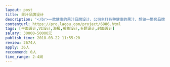 ```yaml
---                
layout: post       
title: 果汁品牌设计           
description: '</br>一款健康的果汁品牌设计，公司主打各种健康的果汁、想做一整套品牌设计、包括VI设计、VI体系设计、名片设计、用色、店铺风格、日常营销等；用户群体为18-35岁之间的年轻群体，想打造网红果汁店；</br></br>需要做过相关品牌设计的设计师来，高逼格、审美佳、的设计师来合作。</br>'     
contenturl: https://pro.lagou.com/project/6886.html      
tags: [平面设计,VI设计,海报,形象设计,专题设计,封面设计]            
salary: 30000-50000元          
publish_time: 2018-03-22 11:55:20         
review: 2674人                   
apply: 36人                   
recommend: 0人                   
time_range: 2-4周              
---                 
```

